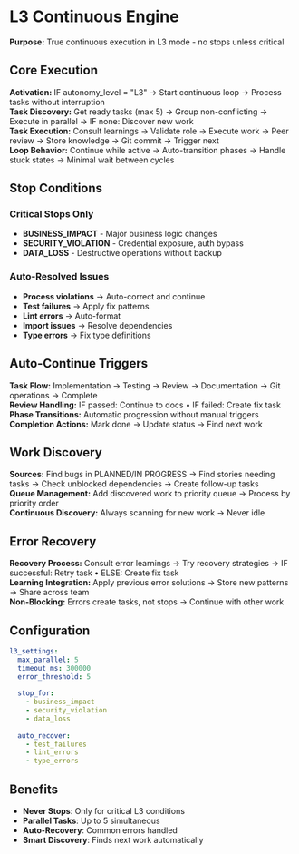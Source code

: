 # L3 Continuous Engine

**Purpose:** True continuous execution in L3 mode - no stops unless critical

## Core Execution

**Activation:** IF autonomy_level = "L3" → Start continuous loop → Process tasks without interruption  
**Task Discovery:** Get ready tasks (max 5) → Group non-conflicting → Execute in parallel → IF none: Discover new work  
**Task Execution:** Consult learnings → Validate role → Execute work → Peer review → Store knowledge → Git commit → Trigger next  
**Loop Behavior:** Continue while active → Auto-transition phases → Handle stuck states → Minimal wait between cycles

## Stop Conditions

### Critical Stops Only
- **BUSINESS_IMPACT** - Major business logic changes
- **SECURITY_VIOLATION** - Credential exposure, auth bypass
- **DATA_LOSS** - Destructive operations without backup

### Auto-Resolved Issues
- **Process violations** → Auto-correct and continue
- **Test failures** → Apply fix patterns
- **Lint errors** → Auto-format
- **Import issues** → Resolve dependencies
- **Type errors** → Fix type definitions

## Auto-Continue Triggers

**Task Flow:** Implementation → Testing → Review → Documentation → Git operations → Complete  
**Review Handling:** IF passed: Continue to docs • IF failed: Create fix task  
**Phase Transitions:** Automatic progression without manual triggers  
**Completion Actions:** Mark done → Update status → Find next work

## Work Discovery

**Sources:** Find bugs in PLANNED/IN PROGRESS → Find stories needing tasks → Check unblocked dependencies → Create follow-up tasks  
**Queue Management:** Add discovered work to priority queue → Process by priority order  
**Continuous Discovery:** Always scanning for new work → Never idle

## Error Recovery

**Recovery Process:** Consult error learnings → Try recovery strategies → IF successful: Retry task • ELSE: Create fix task  
**Learning Integration:** Apply previous error solutions → Store new patterns → Share across team  
**Non-Blocking:** Errors create tasks, not stops → Continue with other work

## Configuration

```yaml
l3_settings:
  max_parallel: 5
  timeout_ms: 300000
  error_threshold: 5
  
  stop_for:
    - business_impact
    - security_violation
    - data_loss
    
  auto_recover:
    - test_failures
    - lint_errors
    - type_errors
```

## Benefits

- **Never Stops**: Only for critical L3 conditions
- **Parallel Tasks**: Up to 5 simultaneous
- **Auto-Recovery**: Common errors handled
- **Smart Discovery**: Finds next work automatically